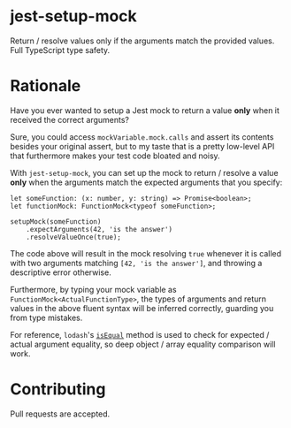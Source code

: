 # jest-setup-mock

Return / resolve values only if the arguments match the provided values. Full TypeScript type safety.

# Rationale

Have you ever wanted to setup a Jest mock to return a value **only** when it received the correct arguments? 

Sure, you could access `mockVariable.mock.calls` and assert its contents besides your original assert, but to my taste that is a pretty low-level API that furthermore makes your test code bloated and noisy.

With `jest-setup-mock`, you can set up the mock to return / resolve a value **only** when the arguments match the expected arguments that you specify:

```
let someFunction: (x: number, y: string) => Promise<boolean>;
let functionMock: FunctionMock<typeof someFunction>;

setupMock(someFunction)
    .expectArguments(42, 'is the answer')
    .resolveValueOnce(true);
```

The code above will result in the mock resolving `true` whenever it is called with two arguments matching `[42, 'is the answer']`, and throwing a descriptive error otherwise.

Furthermore, by typing your mock variable as `FunctionMock<ActualFunctionType>`, the types of arguments and return values in the above fluent syntax will be inferred correctly, guarding you from type mistakes.

For reference, `lodash`'s [`isEqual`](https://lodash.com/docs/4.17.11#isEqual) method is used to check for expected / actual argument equality, so deep object / array equality comparison will work.

# Contributing

Pull requests are accepted.
